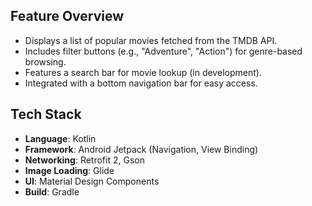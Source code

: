 
## Feature Overview
- Displays a list of popular movies fetched from the TMDB API.
- Includes filter buttons (e.g., "Adventure", "Action") for genre-based browsing.
- Features a search bar for movie lookup (in development).
- Integrated with a bottom navigation bar for easy access.

## Tech Stack
- **Language**: Kotlin
- **Framework**: Android Jetpack (Navigation, View Binding)
- **Networking**: Retrofit 2, Gson
- **Image Loading**: Glide
- **UI**: Material Design Components
- **Build**: Gradle
